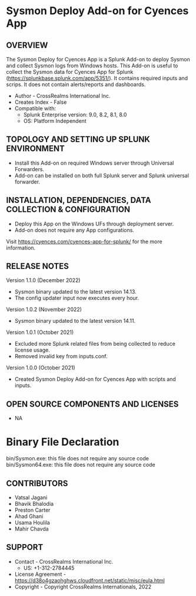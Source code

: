 # Sysmon Deploy Add-on for Cyences App


OVERVIEW
--------
The Sysmon Deploy for Cyences App is a Splunk Add-on to deploy Sysmon and collect Sysmon logs from Windows hosts. This Add-on is useful to collect the Sysmon data for Cyences App for Splunk (https://splunkbase.splunk.com/app/5351/). It contains required inputs and scrips. It does not contain alerts/reports and dashboards.


* Author - CrossRealms International Inc.
* Creates Index - False
* Compatible with:
   * Splunk Enterprise version: 9.0, 8.2, 8.1, 8.0
   * OS: Platform Independent



TOPOLOGY AND SETTING UP SPLUNK ENVIRONMENT
------------------------------------------
* Install this Add-on on required Windows server through Universal Forwarders.
* Add-on can be installed on both full Splunk server and Splunk universal forwarder.


INSTALLATION, DEPENDENCIES, DATA COLLECTION & CONFIGURATION
------------------------------------------------------------
* Deploy this App on the Windows UFs through deployment server.
* Add-on does not require any App configurations.

Visit https://cyences.com/cyences-app-for-splunk/ for the more information.


RELEASE NOTES
-------------
Version 1.1.0 (December 2022)
* Sysmon binary updated to the latest version 14.13.
* The config updater input now executes every hour.


Version 1.0.2 (November 2022)
* Sysmon binary updated to the latest version 14.11.


Version 1.0.1 (October 2021)
* Excluded more Splunk related files from being collected to reduce license usage.
* Removed invalid key from inputs.conf.


Version 1.0.0 (October 2021)
* Created Sysmon Deploy Add-on for Cyences App with scripts and inputs.


OPEN SOURCE COMPONENTS AND LICENSES
------------------------------
* NA


# Binary File Declaration
bin/Sysmon.exe: this file does not require any source code
bin/Sysmon64.exe: this file does not require any source code



CONTRIBUTORS
------------
* Vatsal Jagani
* Bhavik Bhalodia
* Preston Carter
* Ahad Ghani
* Usama Houlila
* Mahir Chavda


SUPPORT
-------
* Contact - CrossRealms International Inc.
  * US: +1-312-2784445
* License Agreement - https://d38o4gzaohghws.cloudfront.net/static/misc/eula.html
* Copyright - Copyright CrossRealms Internationals, 2022
